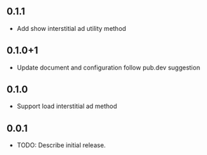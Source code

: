 ## 0.1.1

* Add show interstitial ad utility method

## 0.1.0+1

* Update document and configuration follow pub.dev suggestion 

## 0.1.0

* Support load interstitial ad method

## 0.0.1

* TODO: Describe initial release.
